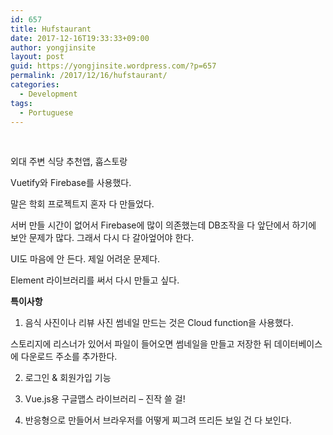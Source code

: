 ```yaml
---
id: 657
title: Hufstaurant
date: 2017-12-16T19:33:33+09:00
author: yongjinsite
layout: post
guid: https://yongjinsite.wordpress.com/?p=657
permalink: /2017/12/16/hufstaurant/
categories:
  - Development
tags:
  - Portuguese
---
```

&nbsp;

외대 주변 식당 추천앱, 훕스토랑

Vuetify와 Firebase를 사용했다.

말은 학회 프로젝트지 혼자 다 만들었다.

서버 만들 시간이 없어서 Firebase에 많이 의존했는데 DB조작을 다 앞단에서 하기에 보안 문제가 많다. 그래서 다시 다 갈아엎어야 한다.

UI도 마음에 안 든다. 제일 어려운 문제다.

Element 라이브러리를 써서 다시 만들고 싶다.

**특이사항**

1. 음식 사진이나 리뷰 사진 썸네일 만드는 것은 Cloud function을 사용했다.

스토리지에 리스너가 있어서 파일이 들어오면 썸네일을 만들고 저장한 뒤 데이터베이스에 다운로드 주소를 추가한다.

2. 로그인 & 회원가입 기능

3. Vue.js용 구글맵스 라이브러리 &#8211; 진작 쓸 걸!

4. 반응형으로 만들어서 브라우저를 어떻게 찌그려 뜨리든 보일 건 다 보인다.

&nbsp;

&nbsp;

&nbsp;
